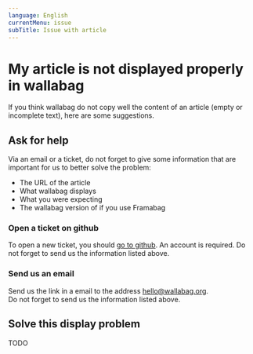 ```yaml
---
language: English
currentMenu: issue
subTitle: Issue with article
---
```



# My article is not displayed properly in wallabag

If you think wallabag do not copy well the content of an article (empty or incomplete text), here are some suggestions.

## Ask for help

Via an email or a ticket, do not forget to give some information that are important for us to better solve the problem:

* The URL of the article
* What wallabag displays
* What you were expecting
* The wallabag version of if you use Framabag

### Open a ticket on github

To open a new ticket, you should [go to github](https://github.com/wallabag/wallabag/issues/new). An account is required.
Do not forget to send us the information listed above.

### Send us an email

Send us the link in a email to the address [hello@wallabag.org](mailto:hello@wallabag.org?subject=Wrong%20display%20in%20wallabag).  
Do not forget to send us the information listed above.

## Solve this display problem

TODO

